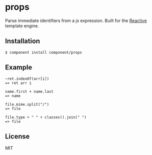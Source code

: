 props
=====

Parse immediate identifiers from a js expression. Built for the [Reactive](https://github.com/component/reactive) template engine.

Installation
------------

    $ component install component/props

Example
-------

    ~ret.indexOf(arr[i])
    => ret arr i

    name.first + name.last
    => name

    file.mime.split("/")
    => file

    file.type + " " + classes().join(" ")
    => file

License
-------

MIT
